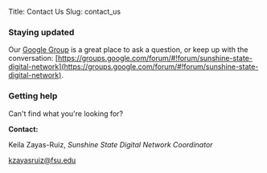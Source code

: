 Title: Contact Us
Slug: contact_us

### Staying updated
Our [Google Group](https://groups.google.com/forum/#!forum/sunshine-state-digital-network) is a great place to ask a question, or keep up with the conversation: [https://groups.google.com/forum/#!forum/sunshine-state-digital-network](https://groups.google.com/forum/#!forum/sunshine-state-digital-network).


### Getting help
Can't find what you're looking for?

**Contact:**

Keila Zayas-Ruiz, _Sunshine State Digital Network Coordinator_

[kzayasruiz@fsu.edu](kzayasruiz@fsu.edu)
